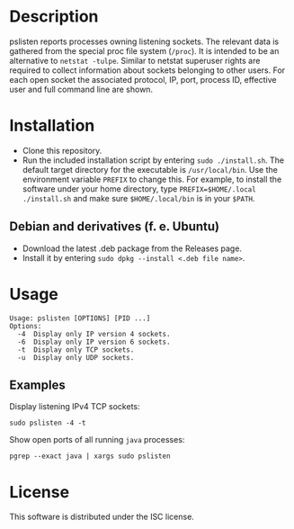 Description
===========

pslisten reports processes owning listening sockets. The relevant data is gathered from the special proc file system (`/proc`).  It is intended to be an alternative to `netstat -tulpe`. Similar to netstat superuser rights are required to collect information about sockets belonging to other users. For each open socket the associated protocol, IP, port, process ID, effective user and full command line are shown.


Installation
============

- Clone this repository.
- Run the included installation script by entering `sudo ./install.sh`. The default target directory for the executable is `/usr/local/bin`. Use the environment variable `PREFIX` to change this. For example, to install the software under your home directory, type `PREFIX=$HOME/.local ./install.sh` and make sure `$HOME/.local/bin` is in your `$PATH`.

Debian and derivatives (f. e. Ubuntu) 
-------------------------------------

- Download the latest .deb package from the Releases page.
- Install it by entering `sudo dpkg --install <.deb file name>`.


Usage
=====

```shell
Usage: pslisten [OPTIONS] [PID ...]
Options:
  -4  Display only IP version 4 sockets.
  -6  Display only IP version 6 sockets.
  -t  Display only TCP sockets.
  -u  Display only UDP sockets.
```

Examples
--------

Display listening IPv4 TCP sockets:
```shell
sudo pslisten -4 -t
```

Show open ports of all running `java` processes:
```shell
pgrep --exact java | xargs sudo pslisten
```


License
=======

This software is distributed under the ISC license.


